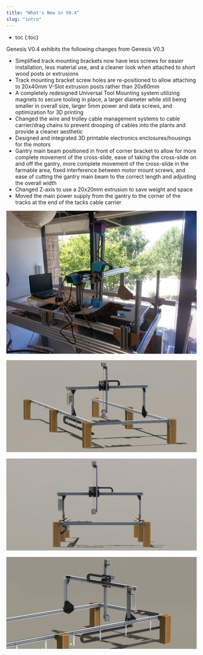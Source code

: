 ```yaml
---
title: "What's New in V0.4"
slug: "intro"
---
```


* toc
{:toc}

Genesis V0.4 exhibits the following changes from Genesis V0.3

  * Simplified track mounting brackets now have less screws for easier installation, less material use, and a cleaner look when attached to short wood posts or extrusions
  * Track mounting bracket screw holes are re-positioned to allow attaching to 20x40mm V-Slot extrusion posts rather than 20x60mm
  * A completely redesigned Universal Tool Mounting system utilizing magnets to secure tooling in place, a larger diameter while still being smaller in overall size, larger 5mm power and data screws, and optimization for 3D printing
  * Changed the wire and trolley cable management systems to cable carrier/drag chains to prevent drooping of cables into the plants and provide a cleaner aesthetic
  * Designed and integrated 3D printable electronics enclosures/housings for the motors
  * Gantry main beam positioned in front of corner bracket to allow for more complete movement of the cross-slide, ease of taking the cross-slide on and off the gantry, more complete movement of the cross-slide in the farmable area, fixed interference between motor mount screws, and ease of cutting the gantry main beam to the correct length and adjusting the overall width
  * Changed Z-axis to use a 20x20mm extrusion to save weight and space
  * Moved the main power supply from the gantry to the corner of the tracks at the end of the tacks cable carrier

![Genesis_V4.jpg](_images/Genesis_V4.jpg)



![Genesis_V4_1-1.jpg](_images/1.jpg)



![Genesis_V4_3.jpg](_images/Genesis_V4_3.jpg)



![Genesis_V4_2.jpg](_images/Genesis_V4_2.jpg)


